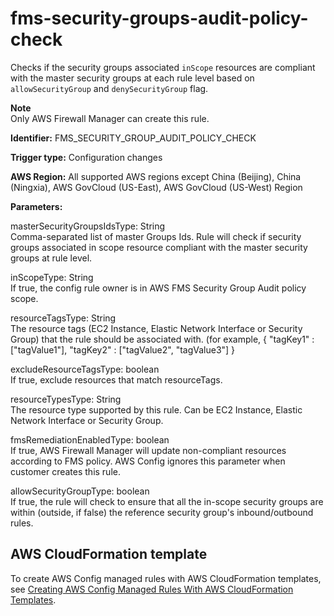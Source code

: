 # fms\-security\-groups\-audit\-policy\-check<a name="fms-security-groups-audit-policy-check"></a>

Checks if the security groups associated `inScope` resources are compliant with the master security groups at each rule level based on `allowSecurityGroup` and `denySecurityGroup` flag\.

**Note**  
Only AWS Firewall Manager can create this rule\.

**Identifier:** FMS\_SECURITY\_GROUP\_AUDIT\_POLICY\_CHECK

**Trigger type:** Configuration changes

**AWS Region:** All supported AWS regions except China \(Beijing\), China \(Ningxia\), AWS GovCloud \(US\-East\), AWS GovCloud \(US\-West\) Region

**Parameters:**

masterSecurityGroupsIdsType: String  
Comma\-separated list of master Groups Ids\. Rule will check if security groups associated in scope resource compliant with the master security groups at rule level\.

inScopeType: String  
If true, the config rule owner is in AWS FMS Security Group Audit policy scope\.

resourceTagsType: String  
The resource tags \(EC2 Instance, Elastic Network Interface or Security Group\) that the rule should be associated with\. \(for example, \{ "tagKey1" : \["tagValue1"\], "tagKey2" : \["tagValue2", "tagValue3"\] \}

excludeResourceTagsType: boolean  
If true, exclude resources that match resourceTags\.

resourceTypesType: String  
The resource type supported by this rule\. Can be EC2 Instance, Elastic Network Interface or Security Group\.

fmsRemediationEnabledType: boolean  
If true, AWS Firewall Manager will update non\-compliant resources according to FMS policy\. AWS Config ignores this parameter when customer creates this rule\.

allowSecurityGroupType: boolean  
If true, the rule will check to ensure that all the in\-scope security groups are within \(outside, if false\) the reference security group's inbound/outbound rules\.

## AWS CloudFormation template<a name="w26aac11c31c17b7d181c17"></a>

To create AWS Config managed rules with AWS CloudFormation templates, see [Creating AWS Config Managed Rules With AWS CloudFormation Templates](aws-config-managed-rules-cloudformation-templates.md)\.